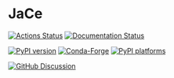 # JaCe

[![Actions Status][actions-badge]][actions-link]
[![Documentation Status][rtd-badge]][rtd-link]

[![PyPI version][pypi-version]][pypi-link]
[![Conda-Forge][conda-badge]][conda-link]
[![PyPI platforms][pypi-platforms]][pypi-link]

[![GitHub Discussion][github-discussions-badge]][github-discussions-link]

<!-- SPHINX-START -->

<!-- prettier-ignore-start -->
[actions-badge]:            https://github.com/GridTools/JaCe/workflows/CI/badge.svg
[actions-link]:             https://github.com/GridTools/JaCe/actions
[conda-badge]:              https://img.shields.io/conda/vn/conda-forge/JaCe
[conda-link]:               https://github.com/conda-forge/JaCe-feedstock
[github-discussions-badge]: https://img.shields.io/static/v1?label=Discussions&message=Ask&color=blue&logo=github
[github-discussions-link]:  https://github.com/GridTools/JaCe/discussions
[pypi-link]:                https://pypi.org/project/JaCe/
[pypi-platforms]:           https://img.shields.io/pypi/pyversions/JaCe
[pypi-version]:             https://img.shields.io/pypi/v/JaCe
[rtd-badge]:                https://readthedocs.org/projects/JaCe/badge/?version=latest
[rtd-link]:                 https://JaCe.readthedocs.io/en/latest/?badge=latest

<!-- prettier-ignore-end -->
